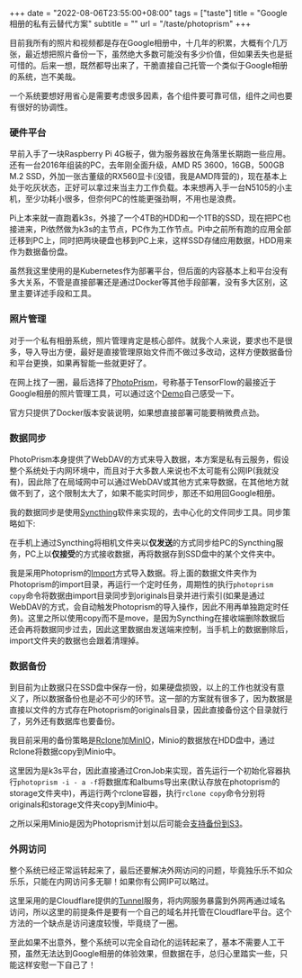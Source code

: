 +++
date = "2022-08-06T23:55:00+08:00"
tags = ["taste"]
title = "Google相册的私有云替代方案"
subtitle = ""
url = "/taste/photoprism"
+++

目前我所有的照片和视频都是存在Google相册中，十几年的积累，大概有个几万张，最近想把照片备份一下，虽然绝大多数可能没有多少价值，但如果丢失也是挺可惜的。后来一想，既然都导出来了，干脆直接自己托管一个类似于Google相册的系统，岂不美哉。

一个系统要想好用省心是需要考虑很多因素，各个组件要可靠可信，组件之间也要有很好的协调性。

### 硬件平台

早前入手了一块Raspberry Pi 4G板子，做为服务器放在角落里长期跑一些应用。还有一台2016年组装的PC，去年刚全面升级，AMD R5 3600，16GB，500GB M.2 SSD，外加一张古董级的RX560显卡(没错，我是AMD阵营的)，现在基本上处于吃灰状态，正好可以拿过来当主力工作负载。本来想再入手一台N5105的小主机，至少功耗小很多，但奈何PC的性能更强劲啊，不用也是浪费。

Pi上本来就一直跑着k3s，外接了一个4TB的HDD和一个1TB的SSD，现在把PC也接进来，Pi依然做为k3s的主节点，PC作为工作节点。Pi中之前所有跑的应用全部迁移到PC上，同时把两块硬盘也移到PC上来，这样SSD存储应用数据，HDD用来作为数据备份盘。

虽然我这里使用的是Kubernetes作为部署平台，但后面的内容基本上和平台没有多大关系，不管是直接部署还是通过Docker等其他手段部署，没有多大区别，这里主要详述手段和工具。

### 照片管理

对于一个私有相册系统，照片管理肯定是核心部件。就我个人来说，要求也不是很多，导入导出方便，最好是直接管理原始文件而不做过多改动，这样方便数据备份和平台更换，如果再智能一些就更好了。

在网上找了一圈，最后选择了[PhotoPrism](https://photoprism.app/)，号称基于TensorFlow的最接近于Google相册的照片管理工具，可以通过这个[Demo](https://demo-zh.photoprism.app/browse)自己感受一下。

官方只提供了Docker版本安装说明，如果想直接部署可能要稍微费点劲。

### 数据同步

PhotoPrism本身提供了WebDAV的方式来导入数据，本方案是私有云服务，假设整个系统处于内网环境中，而且对于大多数人来说也不太可能有公网IP(我就没有)，因此除了在局域网中可以通过WebDAV或其他方式来导数据，在其他地方就做不到了，这个限制太大了，如果不能实时同步，那还不如用回Google相册。

我的数据同步是使用[Syncthing](https://syncthing.net/)软件来实现的，去中心化的文件同步工具。同步策略如下:

在手机上通过Syncthing将相机文件夹以**仅发送**的方式同步给PC的Syncthing服务，PC上以**仅接受**的方式接收数据，再将数据存到SSD盘中的某个文件夹中。

我是采用Photoprism的[Import](https://docs.photoprism.app/user-guide/library/import/)方式导入数据。将上面的数据文件夹作为Photoprism的import目录，再运行一个定时任务，周期性的执行`photoprism copy`命令将数据由import目录同步到originals目录并进行索引(如果是通过WebDAV的方式，会自动触发Photoprism的导入操作，因此不用再单独跑定时任务)。这里之所以使用copy而不是move，是因为Syncthing在接收端删除数据后还会再将数据同步过去，因此这里数据由发送端来控制，当手机上的数据删除后，import文件夹的数据也会跟着清理掉。

### 数据备份

到目前为止数据只在SSD盘中保存一份，如果硬盘损毁，以上的工作也就没有意义了，所以数据备份也是必不可少的环节。这一部的方案就有很多了，因为数据是直接以文件的方式存在Photoprism的originals目录，因此直接备份这个目录就行了，另外还有数据库也要备份。

我目前采用的备份策略是[Rclone](https://rclone.org/)加[MinIO](https://min.io/)，Minio的数据放在HDD盘中，通过Rclone将数据copy到Minio中。

这里因为是k3s平台，因此直接通过CronJob来实现，首先运行一个初始化容器执行`photoprism -i - a -f`将数据库和albums导出来(默认存放在photoprism的storage文件夹中)，再运行两个rclone容器，执行`rclone copy`命令分别将originals和storage文件夹copy到Minio中。

之所以采用Minio是因为Photoprism计划以后可能会[支持备份到S3](https://docs.photoprism.app/getting-started/advanced/scalability/)。

### 外网访问

整个系统已经正常运转起来了，最后还要解决外网访问的问题，毕竟独乐乐不如众乐乐，只能在内网访问多无聊！如果你有公网IP可以略过。

这里采用的是Cloudflare提供的[Tunnel](https://www.cloudflare.com/zh-cn/products/tunnel/)服务，将内网服务暴露到外网再通过域名访问，所以这里的前提条件是要有一个自己的域名并托管在Cloudflare平台。这个方法的一个缺点是访问速度较慢，毕竟绕了一圈。

至此如果不出意外，整个系统可以完全自动化的运转起来了，基本不需要人工干预，虽然无法达到Google相册的体验效果，但数据在手，总归心里踏实一些，只能这样安慰一下自己了！




